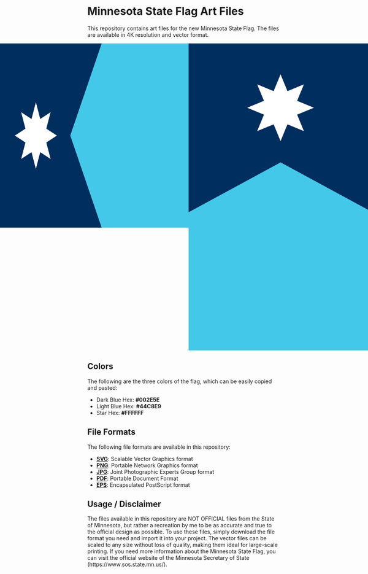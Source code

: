 <h1>Minnesota State Flag Art Files</h1>

<p>This repository contains art files for the new Minnesota State Flag. The files are available in 4K resolution and vector format.</p>

<div style="display: flex; justify-content: center;">
  <img src="https://github.com/Zaptoshi/mnflag/blob/main/New Minnesota Flag (Horizontal) - 4K.png?raw=true" alt="New Minnesota Flag (Horizontal)" width="800" height="480">
  <img src="https://github.com/Zaptoshi/mnflag/blob/main/New Minnesota Flag (Vertical) - 4K.png?raw=true" width="480" height="800">
</div>


<h2>Colors</h2>

<p>The following are the three colors of the flag, which can be easily copied and pasted:</p>

<ul> <li>Dark Blue Hex: <strong>#002E5E</strong></li> <li>Light Blue Hex: <strong>#44C8E9</strong></li> <li>Star Hex: <strong>#FFFFFF</strong></li> </ul>

<h2>File Formats</h2>

<p>The following file formats are available in this repository:</p>

<ul> 
  <li><a href="https://github.com/Zaptoshi/mnflag/blob/main/New%20Minnesota%20Flag.svg"><strong>SVG</strong></a>: Scalable Vector Graphics format</li> 
  <li><a href="https://github.com/Zaptoshi/mnflag/blob/main/New%20Minnesota%20Flag%20(Horizontal)%20-%204K.png"><strong>PNG</strong></a>: Portable Network Graphics format</li> 
  <li><a href="https://github.com/Zaptoshi/mnflag/blob/main/New%20Minnesota%20Flag.jpg"><strong>JPG</strong></a>: Joint Photographic Experts Group format</li> 
  <li><a href="https://github.com/Zaptoshi/mnflag/blob/main/New%20Minnesota%20Flag.pdf"><strong>PDF</strong></a>: Portable Document Format</li> 
  <li><a href="https://github.com/Zaptoshi/mnflag/blob/main/New%20Minnesota%20Flag.eps"><strong>EPS</strong></a>: Encapsulated PostScript format</li> 
</ul>

<h2>Usage / Disclaimer</h2>

<p>The files available in this repository are NOT OFFICIAL files from the State of Minnesota, but rather a recreation by me to be as accurate and true to the official design as possible. To use these files, simply download the file format you need and import it into your project. The vector files can be scaled to any size without loss of quality, making them ideal for large-scale printing. If you need more information about the Minnesota State Flag, you can visit the official website of the Minnesota Secretary of State (https://www.sos.state.mn.us/).</p>
